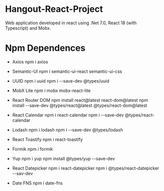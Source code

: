 # Hangout-React-Project

Web application developed in react using .Net 7.0, React 18 (with Typescript) and Mobx.

# Npm Dependences

- Axios
  npm i axios

- Semantic-UI
  npm i semantic-ui-react semantic-ui-css

- UUID
  npm i uuid
  npm i --save-dev @types/uuid

- MobX Lite
  npm i mobx mobx-react-lite

- React Router DOM
  npm install react@latest react-dom@latest
  npm install --save-dev @types/react@latest @types/react-dom@latest

- React Calendar
  npm i react-calendar
  npm i --save-dev @types/react-calendar

- Lodash
  npm i lodash
  npm i --save-dev @types/lodash

- React Toastify
  npm i react-toastify

- Formik
  npm i formik

- Yup
  npm i yup
  npm install @types/yup --save-dev

- React Datepicker
  npm i react-datepicker
  npm i @types/react-datepicker --sav-dev

- Date FNS
  npm i date-fns
